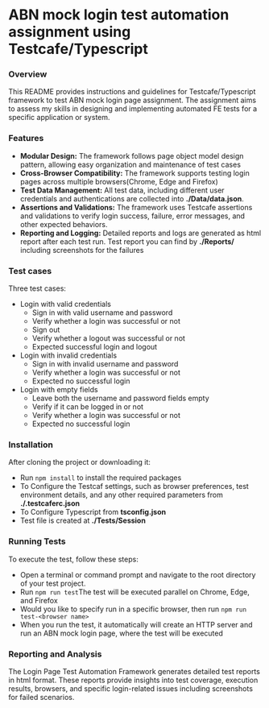 # ABN mock login test automation assignment using Testcafe/Typescript

### Overview
This README provides instructions and guidelines for Testcafe/Typescript framework to test ABN mock login page assignment. The assignment aims to assess my skills in designing and implementing automated FE tests for a specific application or system.

### Features
- **Modular Design:** The framework follows page object model design pattern, allowing easy organization and maintenance of test cases 
- **Cross-Browser Compatibility:** The framework supports testing login pages across multiple browsers(Chrome, Edge and Firefox)
- **Test Data Management:** All test data, including different user credentials and authentications are collected into **./Data/data.json**.
- **Assertions and Validations:** The framework uses Testcafe assertions and validations to verify login success, failure, error messages, and other expected behaviors.
- **Reporting and Logging:** Detailed reports and logs are generated as html report after each test run. Test report you can find by **./Reports/** including screenshots for the failures 

### Test cases
Three test cases: 
- Login with valid credentials
   - Sign in with valid username and password
   - Verify whether a login was successful or not
   - Sign out
   - Verify whether a logout was successful or not
   - Expected successful login and logout
- Login with invalid credentials
   - Sign in with invalid username and password 
   - Verify whether a login was successful or not
   - Expected no successful login
- Login with empty fields
  - Leave both the username and password fields empty 
  - Verify if it can be logged in or not 
  - Verify whether a login was successful or not
  - Expected no successful login

### Installation
After cloning the project or downloading it:

- Run ```npm install``` to install the required packages 
- To Configure the Testcaf settings, such as browser preferences, test environment details, and any other required parameters from **./.testcaferc.json**
- To Configure Typescript from **tsconfig.json**
- Test file is created at **./Tests/Session**

### Running Tests
To execute the test, follow these steps:
- Open a terminal or command prompt and navigate to the root directory of your test project.
- Run ```npm run test```The test will be executed parallel on Chrome, Edge, and Firefox
- Would you like to specify run in a specific browser, then run ```npm run test-<browser name>```
- When you run the test, it automatically will create an HTTP server and run an ABN mock login page, where the test will be executed 

### Reporting and Analysis
The Login Page Test Automation Framework generates detailed test reports in html format. These reports provide insights into test coverage, execution results, browsers, and specific login-related issues including screenshots for failed scenarios. 